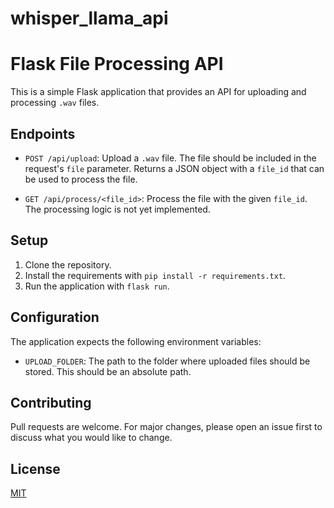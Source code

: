 # whisper_llama_api
# Flask File Processing API

This is a simple Flask application that provides an API for uploading and processing `.wav` files.

## Endpoints

- `POST /api/upload`: Upload a `.wav` file. The file should be included in the request's `file` parameter. Returns a JSON object with a `file_id` that can be used to process the file.

- `GET /api/process/<file_id>`: Process the file with the given `file_id`. The processing logic is not yet implemented.

## Setup

1. Clone the repository.
2. Install the requirements with `pip install -r requirements.txt`.
3. Run the application with `flask run`.

## Configuration

The application expects the following environment variables:

- `UPLOAD_FOLDER`: The path to the folder where uploaded files should be stored. This should be an absolute path.

## Contributing

Pull requests are welcome. For major changes, please open an issue first to discuss what you would like to change.

## License

[MIT](https://choosealicense.com/licenses/mit/)
